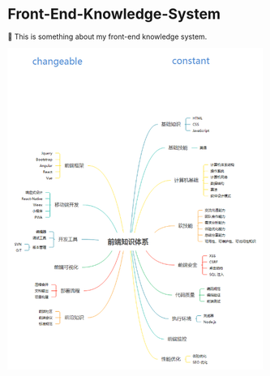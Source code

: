 # Front-End-Knowledge-System
:beginner: This is something about my front-end knowledge system.

![前端整体知识体系结构](./src/index/前端知识体系.png)
